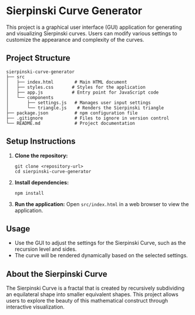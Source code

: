 # Sierpinski Curve Generator

This project is a graphical user interface (GUI) application for generating and visualizing Sierpinski curves. Users can modify various settings to customize the appearance and complexity of the curves.

## Project Structure

```
sierpinski-curve-generator
├── src
│   ├── index.html        # Main HTML document
│   ├── styles.css       # Styles for the application
│   ├── app.js           # Entry point for JavaScript code
│   └── components
│       ├── settings.js   # Manages user input settings
│       └── triangle.js    # Renders the Sierpinski triangle
├── package.json          # npm configuration file
├── .gitignore            # Files to ignore in version control
└── README.md             # Project documentation
```

## Setup Instructions

1. **Clone the repository:**
   ```
   git clone <repository-url>
   cd sierpinski-curve-generator
   ```

2. **Install dependencies:**
   ```
   npm install
   ```

3. **Run the application:**
   Open `src/index.html` in a web browser to view the application.

## Usage

- Use the GUI to adjust the settings for the Sierpinski Curve, such as the recursion level and sides.
- The curve will be rendered dynamically based on the selected settings.

## About the Sierpinski Curve

The Sierpinski Curve is a fractal that is created by recursively subdividing an equilateral shape into smaller equivalent shapes. This project allows users to explore the beauty of this mathematical construct through interactive visualization.
